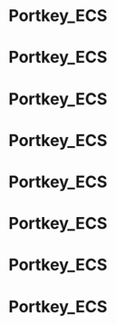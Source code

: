 # Portkey_ECS
# Portkey_ECS
# Portkey_ECS
# Portkey_ECS
# Portkey_ECS
# Portkey_ECS
# Portkey_ECS
# Portkey_ECS
